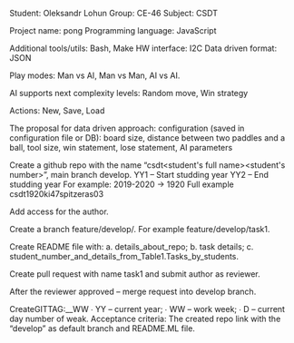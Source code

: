 Student: Oleksandr Lohun Group: CE-46 Subject: CSDT

Project name: pong Programming language: JavaScript

Additional tools/utils: Bash, Make HW interface: I2C Data driven format: JSON

Play modes: Man vs AI, Man vs Man, AI vs AI.

AI supports next complexity levels: Random move, Win strategy

Actions: New, Save, Load

The proposal for data driven approach: configuration (saved in configuration file or DB): board size, distance between two paddles and a ball, tool size, win statement, lose statement, AI parameters


Create a github repo with the name “csdt<student's full name><student's number>”, main branch develop. YY1 – Start studding year YY2 – End studding year For example: 2019-2020 -> 1920 Full example csdt1920ki47spitzeras03

Add access for the author.

Create a branch feature/develop/. For example feature/develop/task1.

Create README file with: a. details_about_repo; b. task details; c. student_number_and_details_from_Table1.Tasks_by_students.

Create pull request with name task1 and submit author as reviewer.

After the reviewer approved – merge request into develop branch.

CreateGITTAG:__WW ∙ YY – current year; ∙ WW – work week; ∙ D – current day number of weak. Acceptance criteria: The created repo link with the “develop” as default branch and README.ML file.
